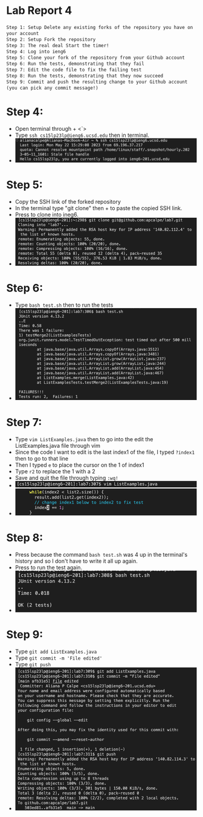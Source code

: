 # Lab Report 4 #

```
Step 1: Setup Delete any existing forks of the repository you have on your account
Step 2: Setup Fork the repository
Step 3: The real deal Start the timer!
Step 4: Log into ieng6
Step 5: Clone your fork of the repository from your Github account
Step 6: Run the tests, demonstrating that they fail
Step 7: Edit the code file to fix the failing test
Step 8: Run the tests, demonstrating that they now succeed
Step 9: Commit and push the resulting change to your Github account (you can pick any commit message!)
```


# Step 4: 

  - Open terminal through <control> +  <`>
  - Type `ssh cs15lp23lp@ieng6.ucsd.edu` then <enter> in terminal.
  - ![Image](Screenshot%202023-05-22%20at%203.32.51%20PM.png)
  
# Step 5:
  - Copy the SSH link of the forked repository
  - In the terminal type "git clone" then <command> + <v> to paste the copied SSH link.
  - Press <enter> to clone into ineg6.
  - ![Image](Screenshot%202023-05-22%20at%203.33.32%20PM.png)
  
# Step 6: 
  - Type `bash test.sh` then <enter> to run the tests
  - ![Image](Screenshot%202023-05-22%20at%203.34.06%20PM.png)
  
# Step 7:
  - Type `vim ListExamples.java` then <enter> to go into the edit the ListExamples.java file through vim
  - Since the code I want to edit is the last index1 of the file, I typed `?index1` then <enter> to go to that line
  - Then I typed `e` to place the cursor on the 1 of index1
  - Type `r2` to replace the 1 with a 2
  - Save and quit the file through typing `:wq!`
  - ![Image](Screenshot%202023-05-22%20at%203.34.48%20PM.png)
  - ![Image](Screenshot%202023-05-22%20at%203.35.01%20PM.png)
  
# Step 8: 
  - Press <up> <up> because the command `bash test.sh` was 4 up in the terminal's history and so I don't have to write it all up again.
  - Press <enter> to run the test again.
  - ![Image](Screenshot%202023-05-22%20at%203.35.13%20PM.png)
 
# Step 9:
  - Type `git add ListExamples.java`
  - Type `git commit -m 'File edited'`
  - Type `git push`
  - ![Image](Screenshot%202023-05-22%20at%203.35.36%20PM.png)
  

